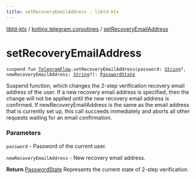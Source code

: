```yaml
---
title: setRecoveryEmailAddress - libtd-ktx
---
```


[libtd-ktx](../index.html) / [kotlinx.telegram.coroutines](index.html) / [setRecoveryEmailAddress](./set-recovery-email-address.html)

# setRecoveryEmailAddress

`suspend fun `[`TelegramFlow`](../kotlinx.telegram.core/-telegram-flow/index.html)`.setRecoveryEmailAddress(password: `[`String`](https://kotlinlang.org/api/latest/jvm/stdlib/kotlin/-string/index.html)`?, newRecoveryEmailAddress: `[`String`](https://kotlinlang.org/api/latest/jvm/stdlib/kotlin/-string/index.html)`?): `[`PasswordState`](https://tdlibx.github.io/td/docs/org/drinkless/td/libcore/telegram/TdApi.PasswordState.html)

Suspend function, which changes the 2-step verification recovery email address of the user. If a
new recovery email address is specified, then the change will not be applied until the new recovery
email address is confirmed. If newRecoveryEmailAddress is the same as the email address that is
currently set up, this call succeeds immediately and aborts all other requests waiting for an email
confirmation.

### Parameters

`password` - Password of the current user.

`newRecoveryEmailAddress` - New recovery email address.

**Return**
[PasswordState](https://tdlibx.github.io/td/docs/org/drinkless/td/libcore/telegram/TdApi.PasswordState.html) Represents the current state of 2-step verification.

